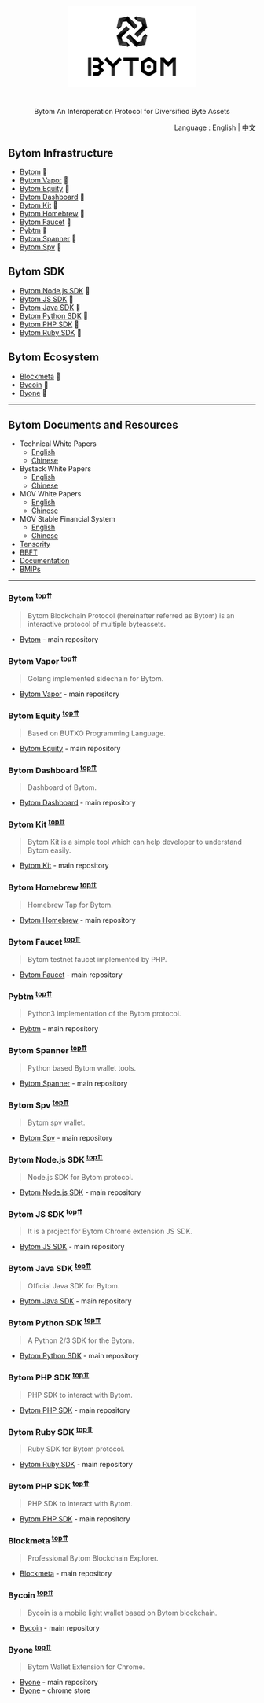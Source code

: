<p align="center">
  <img
    src="/zh-CN/Logo_Bytom_v2.1.png"
    width="260px"
  >
</p>
<h1 align="center"></h1>
<p align="center">
  Bytom An Interoperation Protocol for Diversified Byte Assets
</p>

<div align="right"> Language : English
 | <a title="Chinese" href="/zh-CN/README.md"> 中文 </a>
</div>

## Bytom Infrastructure

- [Bytom](#Bytom) :deciduous_tree:
- [Bytom Vapor](#Vapor) :seedling:
- [Bytom Equity](#Equity) :seedling:
- [Bytom Dashboard](#Bytom-Dashboard) :deciduous_tree:
- [Bytom Kit](#Bytom-Kit) :seedling:
- [Bytom Homebrew](#Bytom-Homebrew) :seedling:
- [Bytom Faucet](#Bytom-Faucet) :deciduous_tree:
- [Pybtm](#Pybtm) :seedling:
- [Bytom Spanner](#Bytom-Spanner) :seedling:
- [Bytom Spv](#Bytom-Spv) :seedling:

## Bytom SDK

- [Bytom Node.js SDK](#Bytom-node-sdk) :deciduous_tree:
- [Bytom JS SDK](#Bytom-js-sdk) :deciduous_tree:
- [Bytom Java SDK](#Bytom-java-sdk) :deciduous_tree:
- [Bytom Python SDK](#Bytom-python-sdk) :seedling:
- [Bytom PHP SDK](#Bytom-php-sdk) :seedling:
- [Bytom Ruby SDK](#Bytom-ruby-sdk) :seedling:

## Bytom Ecosystem

- [Blockmeta](#Blockmeta) :deciduous_tree:
- [Bycoin](#Bycoin) :seedling:
- [Byone](#Byone) :seedling:

---

## Bytom Documents and Resources

- Technical White Papers
    - [English](/en-US/Bytom-Technical-White-Paper-EN.pdf)
    - [Chinese](/zh-CN/Bytom-Technical-White-Paper-ZH.pdf)
- Bystack White Papers
    - [English](/en-US/Bystack-White-Paper-EN.pdf)
    - [Chinese](/zh-CN/Bystack-White-Paper-ZH.pdf)
- MOV White Papers
    - [English](/en-US/MOV-White-Paper-EN.pdf)
    - [Chinese](/zh-CN/MOV-White-Paper-ZH.pdf)
- MOV Stable Financial System
    - [English](/en-US/MOV-Stable-EN.pdf)
    - [Chinese](/zh-CN/MOV-Stable-ZH.pdf)
- [Tensority](/en-US/Tensority-v1.2.pdf)
- [BBFT](/en-US/BBFT.pdf)
- [Documentation](https://docs.bytom.io/en-us/docs/01_bytom.html)
- [BMIPs](https://github.com/Bytom/bmips)

---

### <a name="Bytom"></a>Bytom <sup>[top⇈](#Bytom-infrastructure)</sup>
> Bytom Blockchain Protocol (hereinafter referred as Bytom) is an interactive protocol of multiple byteassets.
- [Bytom](https://github.com/Bytom/bytom) - main repository

### <a name="Vapor"></a>Bytom Vapor <sup>[top⇈](#Bytom-infrastructure)</sup>
> Golang implemented sidechain for Bytom.
- [Bytom Vapor](https://github.com/Bytom/vapor) - main repository

### <a name="Equity"></a>Bytom Equity <sup>[top⇈](#Bytom-infrastructure)</sup>
> Based on BUTXO Programming Language.
- [Bytom Equity](https://github.com/Bytom/equity) - main repository

### <a name="Bytom-Dashboard"></a>Bytom Dashboard <sup>[top⇈](#Bytom-infrastructure)</sup>
> Dashboard of Bytom.
- [Bytom Dashboard](https://github.com/Bytom/bytom-dashboard) - main repository

### <a name="Bytom-Kit"></a>Bytom Kit <sup>[top⇈](#Bytom-infrastructure)</sup>
> Bytom Kit is a simple tool which can help developer to understand Bytom easily.
- [Bytom Kit](https://github.com/Bytom/bytom-kit) - main repository

### <a name="Bytom-Homebrew"></a>Bytom Homebrew <sup>[top⇈](#Bytom-infrastructure)</sup>
> Homebrew Tap for Bytom.
- [Bytom Homebrew](https://github.com/Bytom/homebrew-bytom) - main repository

### <a name="Bytom-Faucet"></a>Bytom Faucet <sup>[top⇈](#Bytom-infrastructure)</sup>
> Bytom testnet faucet implemented by PHP.
- [Bytom Faucet](https://github.com/Bytom/faucet) - main repository

### <a name="Pybtm"></a>Pybtm <sup>[top⇈](#Bytom-infrastructure)</sup>
> Python3 implementation of the Bytom protocol.
- [Pybtm](https://github.com/Bytom/pybtm) - main repository

### <a name="Bytom-Spanner"></a>Bytom Spanner <sup>[top⇈](#Bytom-infrastructure)</sup>
> Python based Bytom wallet tools.
- [Bytom Spanner](https://github.com/Bytom/bytom-spanner) - main repository

### <a name="Bytom-Spv"></a>Bytom Spv <sup>[top⇈](#Bytom-infrastructure)</sup>
> Bytom spv wallet.
- [Bytom Spv](https://github.com/Bytom/bytom-spv) - main repository

### <a name="Bytom-node-sdk"></a>Bytom Node.js SDK <sup>[top⇈](#Bytom-infrastructure)</sup>
> Node.js SDK for Bytom protocol.
- [Bytom Node.js SDK](https://github.com/Bytom/bytom-node-sdk) - main repository

### <a name="Bytom-js-sdk"></a>Bytom JS SDK <sup>[top⇈](#Bytom-infrastructure)</sup>
> It is a project for Bytom Chrome extension JS SDK.
- [Bytom JS SDK](https://github.com/ontio/Bytom-python-sdk) - main repository

### <a name="Bytom-java-sdk"></a>Bytom Java SDK <sup>[top⇈](#Bytom-infrastructure)</sup>
> Official Java SDK for Bytom.
- [Bytom Java SDK](https://github.com/Bytom/bytom-java-sdk) - main repository

### <a name="Bytom-python-sdk"></a>Bytom Python SDK <sup>[top⇈](#Bytom-infrastructure)</sup>
> A Python 2/3 SDK for the Bytom.
- [Bytom Python SDK](https://github.com/Bytom-Community/python-bytom) - main repository

### <a name="Bytom-php-sdk"></a>Bytom PHP SDK <sup>[top⇈](#Bytom-infrastructure)</sup>
> PHP SDK to interact with Bytom.
- [Bytom PHP SDK](https://github.com/Bytom-Community/bytom-php-sdk) - main repository

### <a name="Bytom-ruby-sdk"></a>Bytom Ruby SDK <sup>[top⇈](#Bytom-infrastructure)</sup>
> Ruby SDK for Bytom protocol.
- [Bytom Ruby SDK](https://github.com/Bytom-Community/Bytom-Ruby-SDK) - main repository

### <a name="Bytom-php-sdk"></a>Bytom PHP SDK <sup>[top⇈](#Bytom-infrastructure)</sup>
> PHP SDK to interact with Bytom.
- [Bytom PHP SDK](https://github.com/Bytom/bytom-java-sdk) - main repository

### <a name="Blockmeta"></a>Blockmeta <sup>[top⇈](#Bytom-infrastructure)</sup>
> Professional Bytom Blockchain Explorer.
- [Blockmeta](https://blockmeta.com/) - main repository

### <a name="Bycoin"></a>Bycoin <sup>[top⇈](#Bytom-infrastructure)</sup>
> Bycoin is a mobile light wallet based on Bytom blockchain.
- [Bycoin](https://bycoin.im/en/) - main repository

### <a name="Byone"></a>Byone <sup>[top⇈](#Bytom-infrastructure)</sup>
> Bytom Wallet Extension for Chrome.
- [Byone](https://github.com/bycoinio/Byone) - main repository
- [Byone](https://chrome.google.com/webstore/detail/byone/nlgbhdfgdhgbiamfdfmbikcdghidoadd) - chrome store
